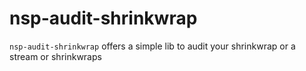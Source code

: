 nsp-audit-shrinkwrap
====================

`nsp-audit-shrinkwrap` offers a simple lib to audit your shrinkwrap or a stream or shrinkwraps
